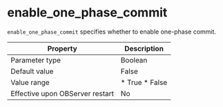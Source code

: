 enable_one_phase_commit 
============================================

`enable_one_phase_commit` specifies whether to enable one-phase commit. 


|          **Property**           |                                            **Description**                                             |
|---------------------------------|--------------------------------------------------------------------------------------------------------|
| Parameter type                  | Boolean                                                                                                |
| Default value                   | False                                                                                              |
| Value range                     | * True   * False    |
| Effective upon OBServer restart | No                                                                                                     |



